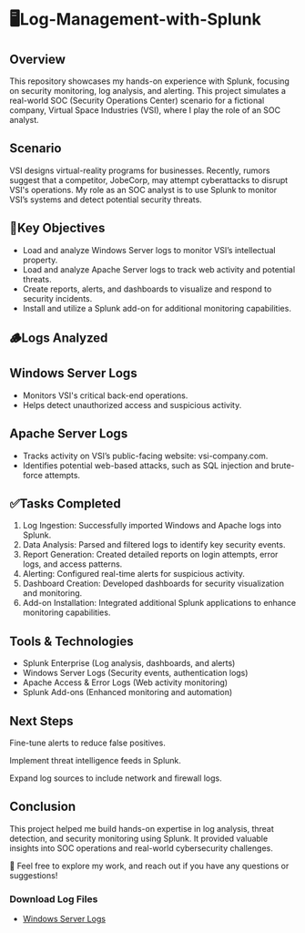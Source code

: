 # 🖥️Log-Management-with-Splunk

## Overview
This repository showcases my hands-on experience with Splunk, focusing on security monitoring, log analysis, and alerting. This project simulates a real-world SOC (Security Operations Center) scenario for a fictional company, Virtual Space Industries (VSI), where I play the role of an SOC analyst.

## Scenario
VSI designs virtual-reality programs for businesses. Recently, rumors suggest that a competitor, JobeCorp, may attempt cyberattacks to disrupt VSI's operations. My role as an SOC analyst is to use Splunk to monitor VSI’s systems and detect potential security threats.

## 🔑Key Objectives
<ul>
  <li>Load and analyze Windows Server logs to monitor VSI’s intellectual property.</li>

<li>Load and analyze Apache Server logs to track web activity and potential threats.</li>

<li>Create reports, alerts, and dashboards to visualize and respond to security incidents.</li>

<li>Install and utilize a Splunk add-on for additional monitoring capabilities.</li></ul>

## 🪵Logs Analyzed

## Windows Server Logs
<ul>
<li>Monitors VSI's critical back-end operations.</li>

<li>Helps detect unauthorized access and suspicious activity.</li></ul>

## Apache Server Logs
<ul>
<li>Tracks activity on VSI’s public-facing website: vsi-company.com.</li>

<li>Identifies potential web-based attacks, such as SQL injection and brute-force attempts.</li></ul>

## ✅Tasks Completed
<ol>
<li>Log Ingestion: Successfully imported Windows and Apache logs into Splunk.</li>

<li>Data Analysis: Parsed and filtered logs to identify key security events.</li>

<li>Report Generation: Created detailed reports on login attempts, error logs, and access patterns.</li>

<li>Alerting: Configured real-time alerts for suspicious activity.</li>

<li>Dashboard Creation: Developed dashboards for security visualization and monitoring.</li>

<li>Add-on Installation: Integrated additional Splunk applications to enhance monitoring capabilities.</li>
</ol>

## Tools & Technologies
<ul>
<li>Splunk Enterprise (Log analysis, dashboards, and alerts)</li>

<li>Windows Server Logs (Security events, authentication logs)</li>

<li>Apache Access & Error Logs (Web activity monitoring)</li>

<li>Splunk Add-ons (Enhanced monitoring and automation)</li></ul>

## Next Steps

Fine-tune alerts to reduce false positives.

Implement threat intelligence feeds in Splunk.

Expand log sources to include network and firewall logs.

## Conclusion
This project helped me build hands-on expertise in log analysis, threat detection, and security monitoring using Splunk. It provided valuable insights into SOC operations and real-world cybersecurity challenges.

🔎 Feel free to explore my work, and reach out if you have any questions or suggestions!
### Download Log Files
- [Windows Server Logs](https://raw.githubusercontent.com/Jeum1331/Log-Management-with-Splunk/main/Datasets/windows_server_logs.csv)
